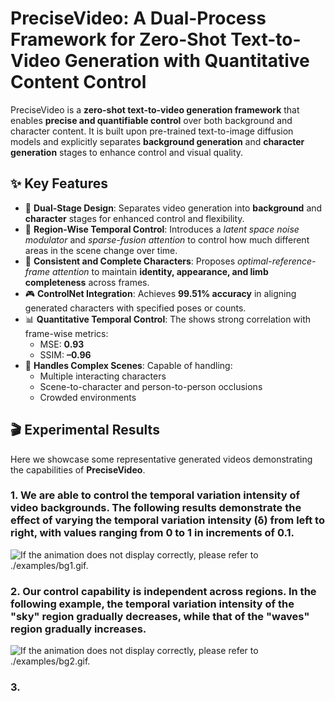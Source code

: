 # PreciseVideo: A Dual-Process Framework for Zero-Shot Text-to-Video Generation with Quantitative Content Control
PreciseVideo is a **zero-shot text-to-video generation framework** that enables **precise and quantifiable control** over both background and character content. It is built upon pre-trained text-to-image diffusion models and explicitly separates **background generation** and **character generation** stages to enhance control and visual quality.

## ✨ Key Features

- 🎯 **Dual-Stage Design**: Separates video generation into **background** and **character** stages for enhanced control and flexibility.
- 🌌 **Region-Wise Temporal Control**: Introduces a *latent space noise modulator* and *sparse-fusion attention* to control how much different areas in the scene change over time.
- 🧍 **Consistent and Complete Characters**: Proposes *optimal-reference-frame attention* to maintain **identity, appearance, and limb completeness** across frames.
- 🎮 **ControlNet Integration**: Achieves **99.51% accuracy** in aligning generated characters with specified poses or counts.
- 📊 **Quantitative Temporal Control**: The  shows strong correlation with frame-wise metrics:
  - MSE: **0.93**
  - SSIM: **–0.96**
- 👥 **Handles Complex Scenes**: Capable of handling:
  - Multiple interacting characters
  - Scene-to-character and person-to-person occlusions
  - Crowded environments


## 🎬 Experimental Results
Here we showcase some representative generated videos demonstrating the capabilities of **PreciseVideo**.

### 1. We are able to control the temporal variation intensity of video backgrounds. The following results demonstrate the effect of varying the temporal variation intensity (δ) from left to right, with values ranging from 0 to 1 in increments of 0.1.


![If the animation does not display correctly, please refer to ./examples/bg1.gif.](./examples/bg1.gif)

### 2. Our control capability is independent across regions. In the following example, the temporal variation intensity of the "sky" region gradually decreases, while that of the "waves" region gradually increases.


![If the animation does not display correctly, please refer to ./examples/bg2.gif.](./examples/bg2.gif)


### 3. 
